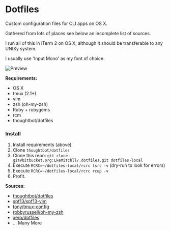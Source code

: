 # Dotfiles

Custom configuration files for CLI apps on OS X.

Gathered from lots of places see below an incomplete list of sources.

I run all of this in iTerm 2 on OS X, although it should be transferable to any
UNIXy system.

I usually use 'Input Mono' as my font of choice.

![Preview](https://s3.amazonaws.com/f.cl.ly/items/3T2q153G0g1R2O1A1i3i/Screen%20Shot%202015-08-25%20at%2016.01.28.png)

**Requirements:**

- OS X
- tmux (2.1+)
- vim
- zsh (oh-my-zsh)
- Ruby + rubygems
- rcm
- thoughtbot/dotfiles

### Install

1. Install requirements (above)
2. Clone `thoughtbot/dotfiles`
2. Clone this repo: `git clone git@bitbucket.org:LkeMitchll/.dotfiles.git
   dotfiles-local`
3. Execute `RCRC=~/dotfiles-local/rcrc lsrc -v` (dry-run to look for errors)
4. Execute `RCRC=~/dotfiles-local/rcrc rcup -v`
5. Profit.

**Sources:**

- [thoughtbot/dotfiles](https://github.com/thoughtbot/dotfiles)
- [spf13/spf13-vim](https://github.com/spf13/spf13-vim)
- [tony/tmux-config](https://github.com/tony/tmux-config)
- [robbyrussell/oh-my-zsh](https://github.com/tony/tmux-config)
- [xero/dotfiles](https://github.com/xero/dotfiles)
- ... Many More
